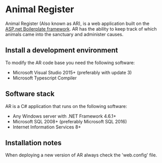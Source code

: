 # Animal Register

Animal Register (Also known as AR), is a web application built on the [ASP.net Boilerplate framework](http://www.aspnetboilerplate.com). 
AR has the ability to keep track of which animals came into the sanctuary and administer causes.

## Install a development environment
To modify the AR code base you need the following software:

- Microsoft Visual Studio 2015+ (preferably with update 3)
- Microsoft Typescript Compiler

## Software stack

AR is a C# application that runs on the following software:

- Any Windows server with .NET Framework 4.6.1+
- Microsoft SQL 2008+ (preferably Microsoft SQL 2016)
- Internet Information Services 8+

## Installation notes
When deploying a new version of AR always check the 'web.config' file.
